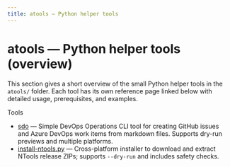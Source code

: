 ```yaml
---
title: atools — Python helper tools
---
```


# atools — Python helper tools (overview)

This section gives a short overview of the small Python helper tools in the `atools/` folder. Each tool has its own
reference page linked below with detailed usage, prerequisites, and examples.

Tools

- [sdo](sdo.md) — Simple DevOps Operations CLI tool for creating GitHub issues and Azure DevOps work items from markdown files. Supports dry-run previews and multiple platforms.
- [install-ntools.py](install-ntools.md) — Cross-platform installer to download and extract NTools release ZIPs; supports `--dry-run` and includes safety checks.
